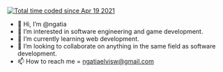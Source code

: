 <a href="https://wakatime.com/@9d2db4cf-fab5-4ac9-859f-30c94a617589"><img src="https://wakatime.com/badge/user/9d2db4cf-fab5-4ac9-859f-30c94a617589.svg" alt="Total time coded since Apr 19 2021" /></a>

- 👋 Hi, I’m @ngatia
- 👀 I’m interested in software engineering and game development.
- 🌱 I’m currently learning web development.
- 💞️ I’m looking to collaborate on anything in the same field as software development.
- 📫 How to reach me = ngatiaelvisw@gmail.com
<!---
blindbanditbmc/blindbanditbmc is a ✨ special ✨ repository because its `README.md` (this file) appears on your GitHub profile.
You can click the Preview link to take a look at your changes.
--->
